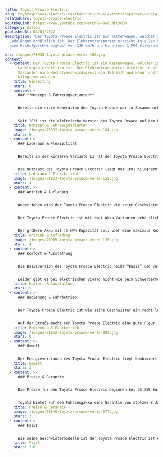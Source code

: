 ```yaml
---
title: Toyota Proace Electric
slug: toyota-proace-electric-testbericht-von-elektrotransporter-vergleich
relatedCars: toyota-proace-electric
youtubeLink: https://www.youtube.com/watch?v=8w6CNitJ0BM
category: Kasten
publishedAt: 04/01/2022
description: "Der Toyota Proace Electric ist ein Kastenwagen, welcher in zwei
  Ladelängen erhältlich ist. Der Elektrotransporter erreicht in allen Varianten
  eine Höchstgeschwindigkeit von 130 km/h und kann rund 1.000 Kilogramm zuladen.
  "
src: /images/71935-toyota-proace-verso-166.jpg
content:
  - content: Der Toyota Proace Electric ist ein Kastenwagen, welcher in zwei
      Ladelängen erhältlich ist. Der Elektrotransporter erreicht in allen
      Varianten eine Höchstgeschwindigkeit von 130 km/h und kann rund 1.000
      Kilogramm zuladen.
    title: Einleitung
    stars: 0
  - content: >-
      ### **Konzept & Fahrzeugvarianten**


      Bereits die erste Generation des Toyota Proace war in Zusammenarbeit mit Fiat, Citroen und Peugeot entstanden. Und auch die seit 2016 erhältliche zweite Generation ist eine gemeinsames Projekt, weshalb der Toyota Proace drei Geschwister hat: den Opel Vivaro, den Peugeot Expert und den Citroen Jumpy.


      Seit 2021 ist die elektrische Version des Toyota Proace auf dem Markt. Der Kastenwagen ist elektrisch in zwei Längen erhältlich: 4,95 Meter sowie 5,30 Meter. Außerdem hat der Kunde die Wahl zwischen zwei Akkus mit 50 kWh bzw. 75 kWh Kapazität, welche natürlich unterschiedliche Reichweiten ermöglichen. Der Toyota Proace ist auch als Kombi („Verso“) erhältlich, mit Sitzen und Fenstern im Fond. Hier soll es aber um die Kastenwagen-Version gehen.
    title: Konzept & Fahrzeugvarianten
    image: /images/71932-toyota-proace-verso-164.jpg
    stars: 0
  - content: >-
      ### Laderaum & Flexibilität


      Bereits in der kürzeren Variante L1 hat der Toyota Proace Electric ein Ladevolumen von rund 5.800 Liter. Der Stauraum kann über zwei geteilte, seitlich schwenkende Hecktüren oder eine nach oben schwingende Heckklappe beladen werden. Außerdem ist eine seitliche Schiebetür serienmäßig vorhanden. Der Laderaum hat hier eine Länge von rund 2,51 Meter, die Breite liegt bei maximal 1,63 Meter und die Ladung kann bis zu 1,40 Meter hoch geladen werden. Bei der größeren Versionen ändert sich vor allem die Länge des Laderaums: als L2 liegt diese bei 3,67 Meter. Dadurch entsteht ein Ladevolumen von mehr als 8.000 Liter.


      Die Nutzlast des Toyota Proace Electric liegt bei 1001 Kilogramm, optional kann diese auf rund 1.200 Kilogramm erhöht werden. Die Anhängelast ist bei allen Modellen gleich: 1.000 Kilogramm für gebremste, 750 Kilogramm für ungebremste Anhänger.
    title: Laderaum & Flexibilität
    image: /images/71923-toyota-proace-verso-152.jpg
    stars: 3
  - content: >-
      ### Antrieb & Aufladung


      Angetrieben wird der Toyota Proace Electric wie seine Geschwister von einem 100 kW Elektromotor, der ein Drehmoment von 260 Nm bereitstellt und den Elektrotransporter in ungefähr 12 Sekunden von 0 auf 100 km/h bringt. Wie meist bei Elektrofahrzeugen erfolgt die Kraftübertragung stufenlos. Die Höchstgeschwindigkeit beträgt bei allen Versionen bei 130 km/h.


      Der Toyota Proace Electric ist mit zwei Akku-Varianten erhältlich: Der 50 kWh-Akku ermöglicht maximale Reichweiten um die 230 Kilometer. Für eine 11 kW Wechselstrom-Wallbox gibt Toyota die volle Aufladungszeit mit 4 Stunden und 45 Minuten an. Außerdem ist eine Schnellladefunktion für eine 100 kW Gleichstrom-Wallbox verfügbar, welche die Ladung von 0 auf 80% in gerade einmal 32 Minuten erledigen soll.


      Der größere Akku mit 75 kWh Kapazität soll über eine maximale Reichweite von rund 330 Kilometer liegen ermöglichen, was sehr beachtlich ist für ein Fahrzeug dieser Größe. Allerdings dürften solche Strecken nur ohne Zuladung und mit wenig Steigung zu schaffen sein. Die Ladezeiten liegen hier bei rund 7 Stunden für die Wallbox und rund 48 Minuten für die 80-prozentige Schnellaufladung.
    title: Antrieb & Aufladung
    image: /images/71905-toyota-proace-verso-135.jpg
    stars: 4
  - content: >-
      ### Komfort & Ausstattung


      Die Basisversion des Toyota Proace Electric heißt “Basis” und verfügt bereits serienmäßig über ABS, einen Doppel-Airbag, eine praktische Berganfahrhilfe sowie eine Zentralverriegelung. Für rund 1.500 Euro mehr bekommt man die Ausstattungslinie “Comfort”, welche zusätzlich über zusätzliche Komfortausstattung verfügt. Weitere Ausstattungsvarianten sind nicht verfügbar.


      Leider gibt es bei elektrischen Vivaro nicht wie beim Schwestermodell Citroen Jumpy eine speziell für Baustellen ausgerüstete Variante mit erhöhter Bodenfreiheit und einem Motorschutz sowie einer erhöhten Nutzlast von rund 1.150 Kilogramm. Allerdings sind gegen Aufpreis Optionen wie Bodenplatte aus Holz im Laderaum und eine Trennwand erhältlich.
    title: Komfort & Ausstattung
    stars: 5
  - content: >-
      ### Bedienung & Fahrbetrieb


      Der Toyota Proace Electric ist wie seine Geschwister ein recht luxuriöser Kastenwagen, dessen Fahrerkabine sehr komfortabel und hochwertig ist. Die Anzeigen sind fast alle digital und auch sonst mutet das Armaturenbrett sehr modern an. Der Transporter wirkt dadurch weniger wie ein robuster Handwerker-Kastenwagen und mehr wie ein komfortabler Kleinbus. Etwas gewöhnungsbedürftig ist der Fahrmodus-Schalter, der nur mit einem Finger bedient werden kann, wodurch die Auswahl etwas hakelig ist.


      Auf der Straße macht der Toyota Proace Electric eine gute Figur. Die 260 Nm brauchen für ihre Entfaltung nicht wie beim Verbrennermotor einen konkreten Drehzahlbereich, sondern sind direkt vorhanden. Dadurch beschleunigt der Elektrotransporter mehr als ordentlich und ist dank 100 kW Leistung auch auf Landstraßen flott unterwegs. Und auch die Autobahn ist kein Hindernis, allerdings ist das Fahrzeug bei 100 km/h abgeriegelt.
    title: Bedienung & Fahrbetrieb
    image: /images/71852-toyota-proace-verso-082.jpg
    stars: 0
  - content: >-
      ### Umwelt


      Der Energieverbrauch des Toyota Proace Electric liegt kombiniert laut Toyota bei 25,1 kWh auf 100 km. Bei angenommenen 30 Cent pro Kilowattstunde kosten 100 km Fahrstrecke also rund 7,50 €. Ein zusätzliches Solarmodul für mehr Reichweite wird nicht angeboten.
    title: Umwelt
    stars: 3
  - content: >-
      ### Preise & Garantie


      Die Preise für den Toyota Proace Electric beginnen bei 35.250 Euro netto für den L1 Basis mit 50 kWh-Akku und Basisausstattung. Als „Comfort“ kostet der Proace etwas mehr als 1.000 Euro netto mehr. Die Langversion L2 ist nur als Variante „Comfort“ ab rund 37.400 Euro netto erhältlich. Alle Batterien sind im Preis enthalten und müssen nicht dazu gemietet werden.


      Toyota bietet auf den Fahrzeugakku eine Garantie von stolzen 8 Jahren bzw. 160.000 Kilometer . Für das Fahrzeug gelten wie üblich bei Toyota eine Herstellergarantie von 3 Jahren bzw. 100.000 Kilometer
    title: Preise & Garantie
    image: /images/71846-toyota-proace-verso-077.jpg
    stars: 3
  - content: >-
      ### Fazit


      Wie seine Geschwistermodelle ist der Toyota Proace Electric ist ein recht hochwertiger Kastenwagen, welcher zudem mit einer recht hohen Reichweite punktet. Auch die Akku-Garantie ist sehr bemerkenswert. Der Laderaum ist sehr geräumig und einfach beladbar und es gibt viele praktische Ausstattungsdetails, wodurch der eJumpy speziell für Lieferanten und HandProacewerker sehr interessant sein dürfte. Allerdings ist das Fahrzeug nicht gerade günstig. Die -Modelle kosten 8.000 bis 10.000 Euro netto mehr als das vergleichbare Verbrenner-Modell. Dadurch könnte das Fahrzeug für einige Interessenten schlich nicht erschwinglich sein.
    title: Fazit
    stars: 3.8
---
```

